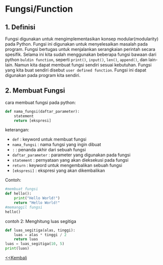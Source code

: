 <h1> Fungsi/Function </h1>

## 1. Definisi
Fungsi digunakan untuk mengimplementasikan konsep modular(modularity) pada Python. Fungsi ini digunakan untuk menyelesaikan masalah pada program. Fungsi bertugas untuk menjalankan serangkaian perintah secara spesifik. Selama ini kita sudah menggunakan beberapa fungsi bawaan dari python `buldin function`, seperti `print()`, `input()`, `len()`, `append()`, dan lain-lain.
Namun kita dapat membuat fungsi sendiri sesuai kebutuhan. Fungsi yang kita buat sendiri disebut `user defined function`. Fungsi ini dapat digunakan pada program kita sendiri.

## 2. Membuat Fungsi
cara membuat fungsi pada python:
```python
def nama_fungsi(daftar_parameter):
    statement
    return [ekspresi]
```
keterangan:
- `def` : keyword untuk membuat fungsi
- `nama_fungsi` : nama fungsi yang ingin dibuat
- `:` : penanda akhir dari sebuah fungsi
- `daftar_parameter` : parameter yang digunakan pada fungsi
- `statement` : pernyataan yang akan dieksekusi pada fungsi
- `return` : keyword untuk mengembalikan sebuah fungsi
- `[ekspresi]` : ekspresi yang akan dikembalikan

Contoh:
```python
#membuat fungsi
def hello():
    print("Hello World!")
    return "Hello World!"
#memanggil fungsi
hello()
```
contoh 2: Menghitung luas segitiga

```python
def luas_segitiga(alas, tinggi):
    luas = alas * tinggi / 2
    return luas
luas = luas_segitiga(10, 5)
print(luas)
```



[<<Kembali](README.md)
